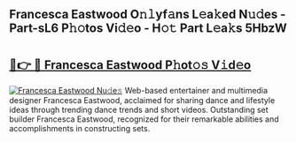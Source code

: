 ## Francesca Eastwood O𝚗𝚕yf𝚊ns L𝚎a𝚔ed N𝚞𝚍es - Part-sL6 P𝚑𝚘tos Vi𝚍𝚎o - H𝚘𝚝 Part L𝚎a𝚔s 5HbzW

# <h2><a href="http://kfa05f.oniu.top/?m=Francesca+Eastwood">🔗👉 🔴 Francesca Eastwood P𝚑ot𝚘𝚜 V𝚒d𝚎o</a></h2>

[![Francesca Eastwood Nu𝚍e𝚜](https://i.imgur.com/0qMVB7G.gif)](http://kfa05f.oniu.top/?m=Francesca+Eastwood)
Web-based entertainer and multimedia designer Francesca Eastwood, acclaimed for sharing dance and lifestyle ideas through trending dance trends and short videos. Outstanding set builder Francesca Eastwood, recognized for their remarkable abilities and accomplishments in constructing sets.  
